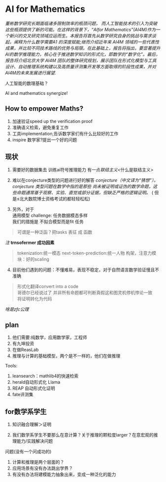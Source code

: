 # AI for Mathematics

*董彬数学研究长期面临诸多限制效率的瓶颈问题， 而人工智能技术的引入为突破这些瓶颈提供了新的可能。在这样的背景下，“AIfor Mathematics”(AI4M)作为一个新兴的交叉研究领域应运而生。本报告将首先从数学研究自身的挑战与需求谈起，阐释为什么数学需要A1 的深度赋能;继而介绍近年来 AI4M 领域的一些代表性成果，并比较不同技术路线的优势与局限。在此基础上，报告将指出，要显著提升AI的数学推理能力，核心在于推进数学知识的形式化，即数学的“数字化”。最后，报告将介绍北京大学 AI4M 团队的整体研究规划，展示团队在形式化模型与工具设计、自动推理系统构建以及高质量评测集开发等方面取得的阶段性成果，并对AI4M的未来发展进行展望.*


<p>人工智能的数理基础？<p>

AI and mathematics synergize!

## How to empower Maths?

1. 加速验证speed up the verification proof
2. 准确语义检索，避免重复工作
3. 工具implementation,告诉数学家们有什么比较好的工作
4. inspire  数学家?提出一个好的问题





## 现状

1. 需要好的数据集去 训练ai符号推理能力
 有一点*联结主义*<什么是联结主义>

 2. 难以在conjecture类型的问题进行好的解答
*conjecture（中文译为“猜想”）。conjecture 类型问题在数学中指的是那些 尚未被证明或证伪的数学命题，这些命题通常基于观察、实验、直觉或部分证据，但缺乏严格的逻辑证明。*
( 但是≤北大数院博士资格考试的都轻轻松松)


3. 另外，对于<br>
 通用模型 challenge: 任务数据模态多样<br>
 我们的措施是
 不拟合模型而是fit 任务

> 可谓是一种泛函？把tasks 表征 成 函数

*注*
**trnsofermer 成功因素**

>tokenization:统一模态
>next-token-prediction:统一人物
>构架，注意力模块：好的scaling

4. 目前他们遇到的问题：不懂难易，表现不稳定，对于自然语言数学验证慢且不准确

> 形式化翻译convert into a code<br>哥德尔已经说过了 并非所有命题都可判断真假这和图灵机停机悖论一致<br>将证明转化为代码

*啥是zfc公理*

## plan
1. 他们需要:纯数学，应用数学家，工程师
2. 有九坤投资
3. 在做ReasLab
4. 推理与计算的基础模型，两个是不一样的，他们在做推理

Tools: 
1. leansearch：mathlib4的快速检索
2. herald自动形式化
Llama
3. REAP 自动形式化证明
4. fate评测集 

## for数学系学生
1. 知识融合理解＞证明

2. 我们数学系学生不要那么在意计算？关于推理的颗粒度larger？在意宏观的推理能力/实践解决问题


问题(没有一个问成功的)
1. 计算和推理是两个层面的？
2. 应用场景有没有办法跳出学界？
3. 有没有办法将建模能力抽象出来，变成一种泛化的能力